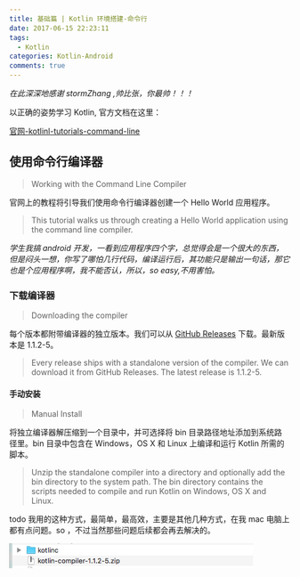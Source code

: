 ```yaml
---
title: 基础篇 | Kotlin 环境搭建-命令行
date: 2017-06-15 22:23:11
tags:
  - Kotlin
categories: Kotlin-Android
comments: true
---
```


*在此深深地感谢 stormZhang ,帅比张，你最帅！！！*

以正确的姿势学习 Kotlin, 官方文档在这里：

[官网-kotlinl-tutorials-command-line](https://kotlinlang.org/docs/tutorials/command-line.html)

## 使用命令行编译器

>Working with the Command Line Compiler

官网上的教程将引导我们使用命令行编译器创建一个 Hello World 应用程序。

>This tutorial walks us through creating a Hello World application using the command line compiler.

*学生我搞 android 开发，一看到应用程序四个字，总觉得会是一个很大的东西，但是闷头一想，你写了哪怕几行代码，编译运行后，其功能只是输出一句话，那它也是个应用程序啊，我不能否认，所以，so easy,不用害怕。*

### 下载编译器

>Downloading the compiler

每个版本都附带编译器的独立版本。我们可以从 [GitHub Releases](https://github.com/JetBrains/kotlin/releases/tag/v1.1.2-5) 下载。最新版本是 1.1.2-5。

>Every release ships with a standalone version of the compiler. We can download it from GitHub Releases. The latest release is 1.1.2-5.

#### 手动安装

>Manual Install

将独立编译器解压缩到一个目录中，并可选择将 bin 目录路径地址添加到系统路径里。bin 目录中包含在 Windows，OS X 和 Linux 上编译和运行 Kotlin 所需的脚本。

>Unzip the standalone compiler into a directory and optionally add the bin directory to the system path. The bin directory contains the scripts needed to compile and run Kotlin on Windows, OS X and Linux.

todo 我用的这种方式，最简单，最高效，主要是其他几种方式，在我 mac 电脑上都有点问题。so ，不过当然那些问题后续都会再去解决的。

![下载的 kotlin-release 包](pic/kotlin-release.png)
